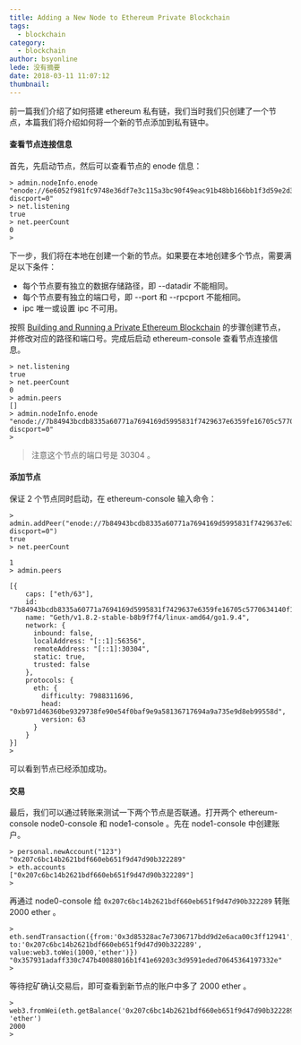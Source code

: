 ```yaml
---
title: Adding a New Node to Ethereum Private Blockchain
tags:
  - blockchain
category:
  - blockchain
author: bsyonline
lede: 没有摘要
date: 2018-03-11 11:07:12
thumbnail:
---
```


前一篇我们介绍了如何搭建 ethereum 私有链，我们当时我们只创建了一个节点，本篇我们将介绍如何将一个新的节点添加到私有链中。

#### **查看节点连接信息**
首先，先启动节点，然后可以查看节点的 enode 信息：

```
> admin.nodeInfo.enode
"enode://6e6052f981fc9748e36df7e3c115a3bc90f49eac91b48bb166bb1f3d59e2d3bb88f6c700295ad30bb7a822c84f881dbfce018f1d677f6f11c1226492a5f38296@[::]:30303?discport=0"
> net.listening
true
> net.peerCount
0
>
```

下一步，我们将在本地在创建一个新的节点。如果要在本地创建多个节点，需要满足以下条件：
* 每个节点要有独立的数据存储路径，即 --datadir 不能相同。
* 每个节点要有独立的端口号，即 --port 和 --rpcport 不能相同。
* ipc 唯一或设置 ipc 不可用。

按照 [Building and Running a Private Ethereum Blockchain](../../../../2018/03/07/building-and-running-a-private-ethereum-blockchain/) 的步骤创建节点，并修改对应的路径和端口号。完成后启动 ethereum-console 查看节点连接信息。

```
> net.listening
true
> net.peerCount
0
> admin.peers
[]
> admin.nodeInfo.enode
"enode://7b84943bcdb8335a60771a7694169d5995831f7429637e6359fe16705c5770634140f177a7fbae3fcd3097843a355c7f0b45c70833a00958d06de291fba11531@[::]:30304?discport=0"
> 
```
>注意这个节点的端口号是 30304 。

#### **添加节点**

保证 2 个节点同时启动，在 ethereum-console 输入命令：

```
> admin.addPeer("enode://7b84943bcdb8335a60771a7694169d5995831f7429637e6359fe16705c5770634140f177a7fbae3fcd3097843a355c7f0b45c70833a00958d06de291fba11531@[::]:30304?discport=0")
true
> net.peerCount

1
> admin.peers

[{
    caps: ["eth/63"],
    id: "7b84943bcdb8335a60771a7694169d5995831f7429637e6359fe16705c5770634140f177a7fbae3fcd3097843a355c7f0b45c70833a00958d06de291fba11531",
    name: "Geth/v1.8.2-stable-b8b9f7f4/linux-amd64/go1.9.4",
    network: {
      inbound: false,
      localAddress: "[::1]:56356",
      remoteAddress: "[::1]:30304",
      static: true,
      trusted: false
    },
    protocols: {
      eth: {
        difficulty: 7988311696,
        head: "0xb971d46360be9329738fe90e54f0baf9e9a58136717694a9a735e9d8eb99558d",
        version: 63
      }
    }
}]
> 
```

可以看到节点已经添加成功。

#### **交易**

最后，我们可以通过转账来测试一下两个节点是否联通。打开两个 ethereum-console node0-console 和 node1-console 。先在 node1-console 中创建账户。

```
> personal.newAccount("123")
"0x207c6bc14b2621bdf660eb651f9d47d90b322289"
> eth.accounts
["0x207c6bc14b2621bdf660eb651f9d47d90b322289"]
>
``` 

再通过 node0-console 给 ```0x207c6bc14b2621bdf660eb651f9d47d90b322289``` 转账 2000 ether 。


```
> eth.sendTransaction({from:'0x3d85328ac7e7306717bdd9d2e6aca00c3ff12941', to:'0x207c6bc14b2621bdf660eb651f9d47d90b322289', value:web3.toWei(1000,'ether')})
"0x357931adaff330c747b40088016b1f41e69203c3d9591eded70645364197332e"
> 
```

等待挖矿确认交易后，即可查看到新节点的账户中多了 2000 ether 。

```
> web3.fromWei(eth.getBalance('0x207c6bc14b2621bdf660eb651f9d47d90b322289'), 'ether')
2000
> 
```